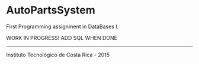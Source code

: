 # AutoPartsSystem
First Programming assignment in DataBases I.

WORK IN PROGRESS! ADD SQL WHEN DONE

--------------
Instituto Tecnológico de Costa Rica - 2015
